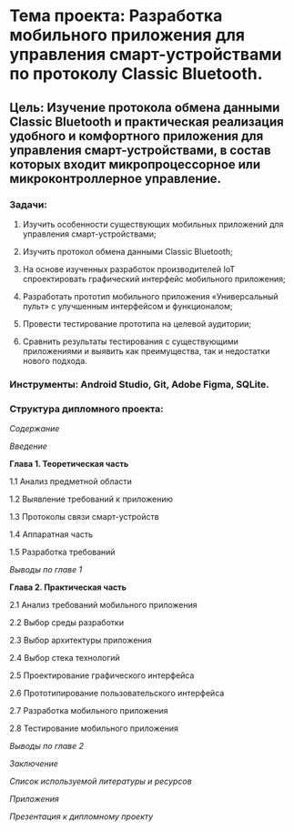 # **Тема проекта**: Разработка мобильного приложения для управления смарт-устройствами по протоколу Classic Bluetooth. 
## **Цель**: Изучение протокола обмена данными Classic Bluetooth и практическая реализация удобного и комфортного приложения для управления смарт-устройствами, в состав которых входит микропроцессорное или микроконтроллерное управление.  

### **Задачи**:   

1. Изучить особенности существующих мобильных приложений для управления смарт-устройствами;    

2. Изучить протокол обмена данными Classic Bluetooth; 

3. На основе изученных разработок производителей IoT спроектировать графический интерфейс мобильного приложения; 

4. Разработать прототип мобильного приложения «Универсальный пульт» с улучшенным интерфейсом и функционалом;   

5. Провести тестирование прототипа на целевой аудитории;  

6. Сравнить результаты тестирования с существующими приложениями и выявить как преимущества, так и недостатки нового подхода. 

### **Инструменты**: Android Studio, Git, Adobe Figma, SQLite.   

### **Структура дипломного проекта**:   

_Содержание_  

_Введение_ 

**Глава 1. Теоретическая часть**  

1.1 Анализ предметной области  

1.2 Выявление требований к приложению  

1.3 Протоколы связи смарт-устройств  

1.4 Аппаратная часть

1.5 Разработка требований

_Выводы по главе 1_

**Глава 2. Практическая часть**  

2.1 Анализ требований мобильного приложения  

2.2 Выбор среды разработки  

2.3 Выбор архитектуры приложения  

2.4 Выбор стека технологий  

2.5 Проектирование графического интерфейса

2.6 Прототипирование пользовательского интерфейса

2.7 Разработка мобильного приложения

2.8 Тестирование мобильного приложения

_Выводы по главе 2_

_Заключение_ 

_Список используемой литературы и ресурсов_ 

_Приложения_

_Презентация к дипломному проекту_
